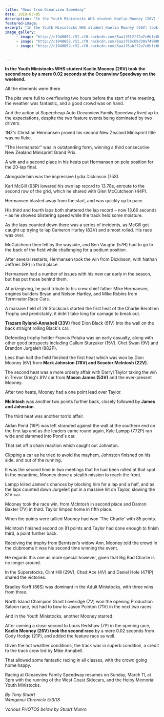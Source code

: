 ```yaml
---
title: "News from Oceanview Speedway"
date: 2018-03-05
description: "In the Youth Ministocks WHS student Kaelin Mooney (26V) took the second race by a mere 0.02 seconds..."
featured-image: 
excerpt: "In the Youth Ministocks WHS student Kaelin Mooney (26V) took the second race by a mere 0.02 seconds."
image_gallery:
	 - image: "http://c1940652.r52.cf0.rackcdn.com/5aa1f612ff2a7c6bfc000a3d/stock-cars-chron-photo-5-march.jpg"
	 - image: "http://c1940652.r52.cf0.rackcdn.com/5aa1f69cb8d39a7499000a5e/stock-cars-2-chron-photo-5-march.jpg"
	 - image: "http://c1940652.r52.cf0.rackcdn.com/5aa1f6abff2a7c6bfc000a3f/stock-cars-3-chron-photo-5-march.jpg"
	
	
---
```


<p><strong>In the Youth Ministocks WHS student Kaelin Mooney (26V) took the second race by a mere 0.02 seconds at the Oceanview Speedway on the weekend.</strong></p>
<p class="element element-paragraph">All the elements were there.</p>
<p class="element element-paragraph">The pits were full to overflowing two hours before the start of the meeting, the weather was fantastic, and a good crowd was on hand.</p>
<p class="element element-paragraph">And the action at Supercheap Auto Oceanview Family Speedway lived up to the expectations, despite the two feature events being dominated by two drivers.</p>
<p class="element element-paragraph">1NZ's Christian Hermansen proved his second New Zealand Minisprint title was no fluke.</p>
<p class="element element-paragraph">"The Hermanator" was in outstanding form, winning a third consecutive New Zealand Minisprint Grand Prix.</p>
<p class="element element-paragraph">A win and a second place in his heats put Hermansen on pole position for the 20-lap final.</p>
<p class="element element-paragraph">Alongside him was the impressive Lydia Dickinson (75S).</p>
<p class="element element-paragraph">Karl McGill (93P) lowered his own lap record to 13.78s, enroute to the second row of the grid, which he shared with Glen McCutcheon (44P).</p>
<p class="element element-paragraph">Hermansen blasted away from the start, and was quickly up to pace.</p>
<p class="element element-paragraph">His third and fourth laps both shattered the lap record &ndash; now 13.66 seconds &ndash; as he showed blistering speed while the track held some moisture.</p>
<p class="element element-paragraph">As the laps counted down there was a series of incidents, as McGill got caught up trying to lap Cameron Hurley (82V) and almost rolled. His race was over.</p>
<p class="element element-paragraph">McCutcheon then fell by the wayside, and Ben Vaughn (57H) had to go to the back of the field while challenging for a podium position.</p>
<p class="element element-paragraph">After several restarts, Hermansen took the win from Dickinson, with Nathan Jeffries (8P) in third place.</p>
<p class="element element-paragraph">Hermansen had a number of issues with his new car early in the season, but has put those behind them.</p>
<p class="element element-paragraph">At prizegiving, he paid tribute to his crew chief father Mike Hermansen, engines builders Bryan and Nelson Hartley, and Mike Robins from Terminator Race Cars.</p>
<p class="element element-paragraph">A massive field of 29 Stockcars started the first heat of the Charlie Berntsen Trophy and predictably, it didn't take long for carnage to break out.</p>
<p class="element element-paragraph"><strong>Trazarn Ryland-Annabell (33V)</strong> fired Dion Black (61V) into the wall on the back straight rolling Black's car.</p>
<p class="element element-paragraph">Defending trophy holder Francis Potaka was an early casualty, along with other good prospects including Callum Sturzaker (15V), Chet Swan (9V) and Brandon Jurgeleit (882P).</p>
<p class="element element-paragraph">Less than half the field finished the first heat which was won by Dion Mooney (6V) from <strong>Mark Johnston (78V) and Scooter McIntosh (22V).</strong></p>
<p class="element element-paragraph">The second heat was a more orderly affair with Darryl Taylor taking the win in Trevor Greig's 81V car from <strong>Mason James (53V)</strong> and the ever-present Mooney.</p>
<p class="element element-paragraph">After two heats, Mooney had a one point lead over Taylor.</p>
<p class="element element-paragraph"><strong>McIntosh</strong> was another two points further back, closely followed by <strong>James and Johnston</strong>.</p>
<p class="element element-paragraph">The third heat was another torrid affair.</p>
<p class="element element-paragraph">Aidan Pond (19P) was left stranded against the wall at the southern end on the first lap and as the leaders came round again, Kyle Lampp (772P) ran wide and slammed into Pond's car.</p>
<p class="element element-paragraph">That set off a chain reaction which caught out Johnston.</p>
<p class="element element-paragraph">Clipping a car as he tried to avoid the mayhem, Johnston finished on his side, and out of the running.</p>
<p class="element element-paragraph">It was the second time in two meetings that he had been rolled at that spot. In the meantime, Mooney drove a stealth mission to reach the front.</p>
<p class="element element-paragraph">Lampp killed James's chances by blocking him for a lap and a half, and as the laps counted down Jurgeleit put in a massive hit on Taylor, slowing the 81V car.</p>
<p class="element element-paragraph">Mooney took the race win, from McIntosh in second place and Damon Baxter (7V) in third. Taylor limped home in fifth place.</p>
<p class="element element-paragraph">When the points were tallied Mooney had won 'The Charlie' with 85 points.</p>
<p class="element element-paragraph">McIntosh finished second on 81 points and Taylor had done enough to finish third, a point further back.</p>
<p class="element element-paragraph">Receiving the trophy from Berntsen's widow Ann, Mooney told the crowd in the clubrooms it was his second time winning the event.</p>
<p class="element element-paragraph">He regards this one as more special however, given that Big Bad Charlie is no longer around.</p>
<p class="element element-paragraph">In the Superstocks, Clint Hill (29V), Chad Ace (4V) and Daniel Hole (471P) shared the victories.</p>
<p class="element element-paragraph">Bradley Korff (86S) was dominant in the Adult Ministocks, with three wins from three.</p>
<p class="element element-paragraph">North Island Champion Grant Loveridge (7V) won the opening Production Saloon race, but had to bow to Jason Pointon (71V) in the next two races.</p>
<p class="element element-paragraph">And in the Youth Ministocks, another Mooney starred.</p>
<p class="element element-paragraph">After coming a close second to Louis Redshaw (7P) in the opening race, <strong>Kaelin Mooney (26V) took the second race</strong> by a mere 0.02 seconds from Cody Hodge (21P), and added the feature race as well.</p>
<p class="element element-paragraph">Given the hot weather conditions, the track was in superb condition, a credit to the track crew led by Mike Annabell.</p>
<p class="element element-paragraph">That allowed some fantastic racing in all classes, with the crowd going home happy.</p>
<p class="element element-paragraph">Racing at Oceanview Family Speedway resumes on Sunday, March 11, at 3pm with the running of the West Coast Sidecars, and the Heiby Memorial Youth Ministocks.</p>
<p class="element element-paragraph"><em>By&nbsp;Tony Stuart<br />Wanganui Chronicle 5/3/18</em></p>
<p class="element element-paragraph"><em>Various PHOTOS below by Stuart Munro</em></p>

